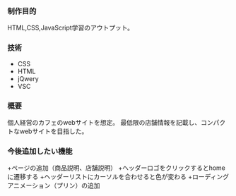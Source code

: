 ### 制作目的
HTML,CSS,JavaScript学習のアウトプット。

### 技術
+ CSS
+ HTML
+ jQwery
+ VSC

### 概要
個人経営のカフェのwebサイトを想定。
最低限の店舗情報を記載し、コンパクトなwebサイトを目指した。

### 今後追加したい機能
+ページの追加（商品説明、店舗説明）
+ヘッダーロゴをクリックするとhomeに遷移する
+ヘッダーリストにカーソルを合わせると色が変わる
+ローディングアニメーション（プリン）の追加
